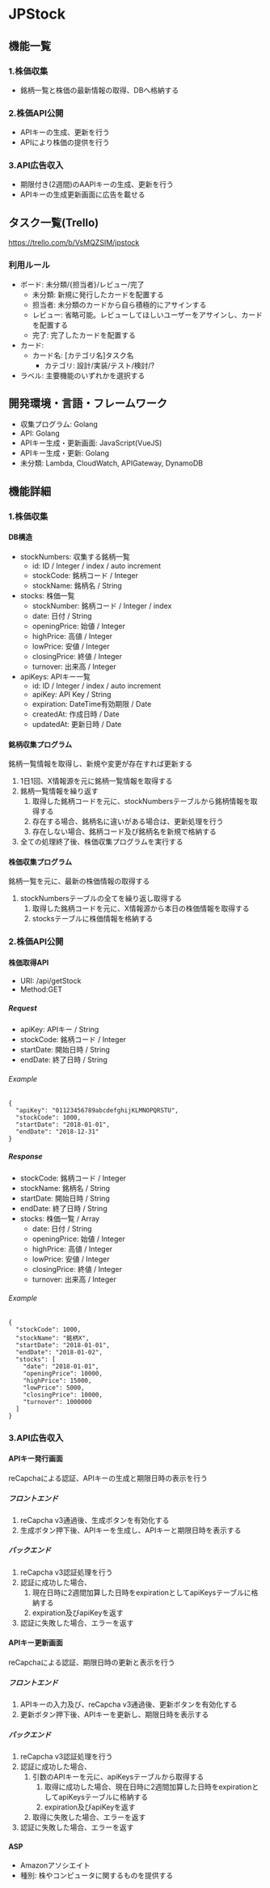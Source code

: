 # JPStock

## 機能一覧
### 1.株価収集
+ 銘柄一覧と株価の最新情報の取得、DBへ格納する

### 2.株価API公開
+ APIキーの生成、更新を行う
+ APIにより株価の提供を行う

### 3.API広告収入
+ 期限付き(2週間)のAAPIキーの生成、更新を行う
+ APIキーの生成更新画面に広告を載せる

## タスク一覧(Trello)
https://trello.com/b/VsMQZSIM/jpstock
### 利用ルール
- ボード: 未分類/\{担当者\}/レビュー/完了
  - 未分類: 新規に発行したカードを配置する
  - 担当者: 未分類のカードから自ら積極的にアサインする
  - レビュー: 省略可能。レビューしてほしいユーザーをアサインし、カードを配置する
  - 完了: 完了したカードを配置する
- カード: 
  - カード名: \[カテゴリ名\]タスク名
    - カテゴリ: 設計/実装/テスト/検討/?
- ラベル: 主要機能のいずれかを選択する

## 開発環境・言語・フレームワーク
+ 収集プログラム: Golang
+ API: Golang
+ APIキー生成・更新画面: JavaScript(VueJS)
+ APIキー生成・更新: Golang
+ 未分類: Lambda, CloudWatch, APIGateway, DynamoDB

## 機能詳細
### 1.株価収集
#### DB構造
+ stockNumbers: 収集する銘柄一覧
  + id: ID / Integer / index / auto increment
  + stockCode: 銘柄コード / Integer
  + stockName: 銘柄名 / String
+ stocks: 株価一覧
  + stockNumber: 銘柄コード / Integer / index
  + date: 日付 / String
  + openingPrice: 始値 / Integer
  + highPrice: 高値 / Integer
  + lowPrice: 安値 / Integer
  + closingPrice: 終値 / Integer
  + turnover: 出来高 / Integer
+ apiKeys: APIキー一覧
  + id: ID / Integer / index / auto increment
  + apiKey: API Key / String
  + expiration: DateTime有効期限 / Date
  + createdAt: 作成日時 / Date
  + updatedAt: 更新日時 / Date
  
#### 銘柄収集プログラム
銘柄一覧情報を取得し、新規や変更が存在すれば更新する

1. 1日1回、X情報源を元に銘柄一覧情報を取得する
2. 銘柄一覧情報を繰り返す
    1. 取得した銘柄コードを元に、stockNumbersテーブルから銘柄情報を取得する
    2. 存在する場合、銘柄名に違いがある場合は、更新処理を行う
    3. 存在しない場合、銘柄コード及び銘柄名を新規で格納する
3. 全ての処理終了後、株価収集プログラムを実行する

#### 株価収集プログラム
銘柄一覧を元に、最新の株価情報の取得する

1. stockNumbersテーブルの全てを繰り返し取得する
    1. 取得した銘柄コードを元に、X情報源から本日の株価情報を取得する
    2. stocksテーブルに株価情報を格納する

### 2.株価API公開
#### 株価取得API
+ URI: /api/getStock
+ Method:GET
##### Request
+ apiKey: APIキー / String
+ stockCode: 銘柄コード / Integer
+ startDate: 開始日時 / String
+ endDate: 終了日時 / String

###### Example
```
{
  "apiKey": "01123456789abcdefghijKLMNOPQRSTU",
  "stockCode": 1000,
  "startDate": "2018-01-01",
  "endDate": "2018-12-31"
}
```
##### Response
+ stockCode: 銘柄コード / Integer
+ stockName: 銘柄名 / String
+ startDate: 開始日時 / String
+ endDate: 終了日時 / String
+ stocks: 株価一覧 / Array
  + date: 日付 / String
  + openingPrice: 始値 / Integer
  + highPrice: 高値 / Integer
  + lowPrice: 安値 / Integer
  + closingPrice: 終値 / Integer
  + turnover: 出来高 / Integer

###### Example
```
{
  "stockCode": 1000,
  "stockName": "銘柄X",
  "startDate": "2018-01-01",
  "endDate": "2018-01-02",
  "stocks": [
    "date": "2018-01-01",
    "openingPrice": 10000,
    "highPrice": 15000,
    "lowPrice": 5000,
    "closingPrice": 10000,
    "turnover": 1000000
  ]
}
```


### 3.API広告収入
#### APIキー発行画面
reCapchaによる認証、APIキーの生成と期限日時の表示を行う

##### フロントエンド
1. reCapcha v3通過後、生成ボタンを有効化する
2. 生成ボタン押下後、APIキーを生成し、APIキーと期限日時を表示する

##### バックエンド
1. reCapcha v3認証処理を行う
2. 認証に成功した場合、
    1. 現在日時に2週間加算した日時をexpirationとしてapiKeysテーブルに格納する
    2. expiration及びapiKeyを返す
3. 認証に失敗した場合、エラーを返す

#### APIキー更新画面
reCapchaによる認証、期限日時の更新と表示を行う

##### フロントエンド
1. APIキーの入力及び、reCapcha v3通過後、更新ボタンを有効化する
2. 更新ボタン押下後、APIキーを更新し、期限日時を表示する

##### バックエンド
1. reCapcha v3認証処理を行う
2. 認証に成功した場合、
    1. 引数のAPIキーを元に、apiKeysテーブルから取得する
        1. 取得に成功した場合、現在日時に2週間加算した日時をexpirationとしてapiKeysテーブルに格納する
         2. expiration及びapiKeyを返す
    2. 取得に失敗した場合、エラーを返す
3. 認証に失敗した場合、エラーを返す

#### ASP
+ Amazonアソシエイト
+ 種別: 株やコンピュータに関するものを提供する
